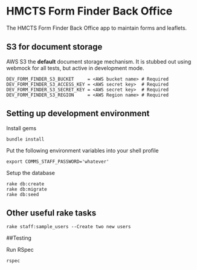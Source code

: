 # HMCTS Form Finder Back Office

The HMCTS Form Finder Back Office app to maintain forms and leaflets.

## S3 for document storage
AWS S3 the **default** document storage mechanism. It is stubbed out
using webmock for all tests, but active in development mode.

```
DEV_FORM_FINDER_S3_BUCKET     = <AWS bucket name> # Required
DEV_FORM_FINDER_S3_ACCESS_KEY = <AWS secret key>  # Required
DEV_FORM_FINDER_S3_SECRET_KEY = <AWS secret key>  # Required
DEV_FORM_FINDER_S3_REGION     = <AWS Region name> # Required
```


## Setting up development environment

Install gems

```
bundle install
```
Put the following environment variables into your shell profile

```
export COMMS_STAFF_PASSWORD='whatever'
```

Setup the database
```
rake db:create
rake db:migrate
rake db:seed
```

## Other useful rake tasks

```
rake staff:sample_users --Create two new users
```


##Testing

Run RSpec
```
rspec
```
